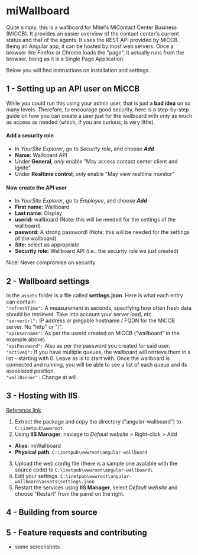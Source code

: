# miWallboard
Quite simply, this is a wallboard for Mitel's MiContact Center Business (MiCCB). It provides an easier overview of the contact center's current status and that of the agents. It uses the REST API provided by MiCCB. Being an Angular app, it can be hosted by most web servers. Once a browser like Firefox or Chrome loads the "page", it actually runs from the browser, being as it is a Single Page Application.  
  
Below you will find instructions on installation and settings.

## 1 - Setting up an API user on MiCCB
While you could run this using your admin user, that is just a **bad idea** on so many levels. Therefore, to encourage good security, here is a step-by-step guide on how you can create a user just for the wallboard with only as much as access as needed (which, if you are curious, is very little).

#### Add a security role
- In *YourSite Explorer*, go to *Security role*, and choose ***Add***
- **Name:** Wallboard API
- Under **General**, *only* enable "May access contact center client and ignite"
- Under **Realtime control**, *only* enable "May view realtime monitor"

#### Now create the API user
- In *YourSite Explorer*, go to *Employee*, and choose ***Add***
- **First name:** Wallboard
- **Last name:** Display
- **userid:** wallboard (Note: this will be needed for the settings of the wallboard)
- **pasword:** A strong password! (Note: this will be needed for the settings of the wallboard)
- **Site:** select as appropriate
- **Security role:** Wallboard API (i.e., the security role we just created)

Nice! Never compromise on security

## 2 - Wallboard settings
In the `assets` folder is a file called **settings.json**. Here is what each entry can contain:  
`"refreshTime":` A measurement in seconds, specifying how often fresh data should be retrieved. Take into account your server load, etc.  
`"serverUrl":` IP address or pingable hostname / FQDN for the MiCCB server. No "http" or "/".  
`"apiUsername":` As per the userid created on MiCCB ("wallboard" in the example above).  
`"apiPassword":` Also as per the password you created for said user.  
`"activeQ":` If you have multiple queues, the wallboard will retrieve them in a list - starting with 0. Leave as is to start with. Once the wallboard is connected and running, you will be able to see a list of each queue and its associated position.  
`"wallBanner":` Change at will.  

## 3 - Hosting with IIS
[Reference link](https://devblogs.microsoft.com/premier-developer/tips-for-running-an-angular-app-in-iis/)  
1. Extract the package and copy the directory ("angular-wallboard") to `C:\inetpub\wwwroot`
2. Using **IIS Manager**, naviage to *Default website* > Right-click > Add
  - **Alias**: miWallboard  
  - **Physical path**: `C:\inetpub\wwwroot\angular-wallboard`
3. Upload the web.config file (there is a sample one avalable with the source code) to `C:\inetpub\wwwroot\angular-wallboard\`
4. Edit your settings. `C:\inetpub\wwwroot\angular-wallboard\assets\settings.json`
5. Restart the services using **IIS Manager**, select *Default website* and choose "Restart" from the panel on the right.

## 4 - Building from source
## 5 - Feature requests and contributing
- some screenshots
